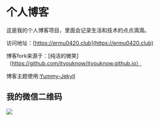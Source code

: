 # 个人博客

这是我的个人博客项目，里面会记录生活和技术的点点滴滴。


访问地址：[https://ermu0420.club](https://ermu0420.club)

博客fork来源于：[纯洁的微笑]（https://github.com/ityouknow/ityouknow.github.io）

博客主题使用:[Yummy-Jekyll](https://github.com/DONGChuan/Yummy-Jekyll)


## 我的微信二维码

![](http://118.24.21.49/image/wechart.png)
